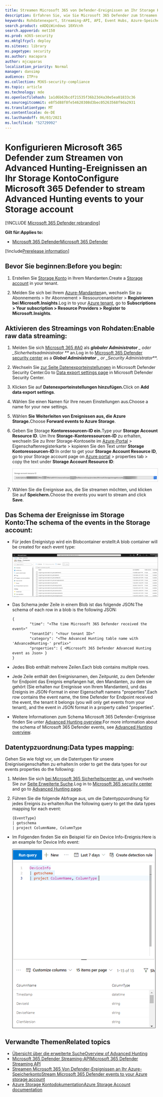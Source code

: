 ```yaml
---
title: Streamen Microsoft 365 von Defender-Ereignissen an Ihr Storage Konto
description: Erfahren Sie, wie Sie Microsoft 365 Defender zum Streamen von Advanced Hunting-Ereignissen an Ihr Storage konfigurieren.
keywords: Rohdatenexport, Streaming-API, API, Event Hubs, Azure-Speicher, Speicherkonto, Erweiterte Suche, Unformatierte Datenfreigabe
search.product: eADQiWindows 10XVcnh
search.appverid: met150
ms.prod: m365-security
ms.mktglfcycl: deploy
ms.sitesec: library
ms.pagetype: security
ms.author: macapara
author: mjcaparas
localization_priority: Normal
manager: dansimp
audience: ITPro
ms.collection: M365-security-compliance
ms.topic: article
ms.technology: mde
ms.openlocfilehash: 1a1d6b63bcdf21535f36b23d4a30e5ea01833c36
ms.sourcegitcommit: e8f5d88f0fe54620308d3bec05263568f9da2931
ms.translationtype: MT
ms.contentlocale: de-DE
ms.lasthandoff: 06/03/2021
ms.locfileid: "52729992"
---
```

# <a name="configure--microsoft-365-defender-to-stream-advanced-hunting-events-to-your-storage-account"></a><span data-ttu-id="66fe6-104">Konfigurieren Microsoft 365 Defender zum Streamen von Advanced Hunting-Ereignissen an Ihr Storage Konto</span><span class="sxs-lookup"><span data-stu-id="66fe6-104">Configure  Microsoft 365 Defender to stream Advanced Hunting events to your Storage account</span></span>

[!INCLUDE [Microsoft 365 Defender rebranding](../../includes/microsoft-defender.md)]


<span data-ttu-id="66fe6-105">**Gilt für:**</span><span class="sxs-lookup"><span data-stu-id="66fe6-105">**Applies to:**</span></span>
- [<span data-ttu-id="66fe6-106">Microsoft 365 Defender</span><span class="sxs-lookup"><span data-stu-id="66fe6-106">Microsoft 365 Defender</span></span>](https://go.microsoft.com/fwlink/?linkid=2118804)

[!include[Prerelease information](../../includes/prerelease.md)]


## <a name="before-you-begin"></a><span data-ttu-id="66fe6-107">Bevor Sie beginnen:</span><span class="sxs-lookup"><span data-stu-id="66fe6-107">Before you begin:</span></span>

1. <span data-ttu-id="66fe6-108">Erstellen Sie [Storage Konto](/azure/storage/common/storage-account-overview) in Ihrem Mandanten.</span><span class="sxs-lookup"><span data-stu-id="66fe6-108">Create a [Storage account](/azure/storage/common/storage-account-overview) in your tenant.</span></span>

2. <span data-ttu-id="66fe6-109">Melden Sie sich bei Ihrem [Azure-Mandanten](https://ms.portal.azure.com/)an, wechseln Sie zu Abonnements > Ihr Abonnement > Ressourcenanbieter > **Registrieren bei Microsoft.Insights**.</span><span class="sxs-lookup"><span data-stu-id="66fe6-109">Log in to your [Azure tenant](https://ms.portal.azure.com/), go to **Subscriptions > Your subscription > Resource Providers > Register to Microsoft.Insights**.</span></span>

## <a name="enable-raw-data-streaming"></a><span data-ttu-id="66fe6-110">Aktivieren des Streamings von Rohdaten:</span><span class="sxs-lookup"><span data-stu-id="66fe6-110">Enable raw data streaming:</span></span>

1. <span data-ttu-id="66fe6-111">Melden Sie sich [Microsoft 365 #A0](https://security.microsoft.com) als ***globaler Administrator** _ oder _*_Sicherheitsadministrator \*\*_ an.</span><span class="sxs-lookup"><span data-stu-id="66fe6-111">Log in to [Microsoft 365 Defender security center](https://security.microsoft.com) as a ***Global Administrator** _ or _*_Security Administrator_\*\*.</span></span>

2. <span data-ttu-id="66fe6-112">Wechseln Sie [zur Seite Datenexporteinstellungen](https://security.microsoft.com/settings/mtp_settings/raw_data_export) in Microsoft Defender Security Center.</span><span class="sxs-lookup"><span data-stu-id="66fe6-112">Go to [Data export settings page](https://security.microsoft.com/settings/mtp_settings/raw_data_export) in Microsoft Defender Security Center.</span></span>

3. <span data-ttu-id="66fe6-113">Klicken Sie auf **Datenexporteinstellungen hinzufügen.**</span><span class="sxs-lookup"><span data-stu-id="66fe6-113">Click on **Add data export settings**.</span></span>

4. <span data-ttu-id="66fe6-114">Wählen Sie einen Namen für Ihre neuen Einstellungen aus.</span><span class="sxs-lookup"><span data-stu-id="66fe6-114">Choose a name for your new settings.</span></span>

5. <span data-ttu-id="66fe6-115">Wählen **Sie Weiterleiten von Ereignissen aus, die Azure Storage.**</span><span class="sxs-lookup"><span data-stu-id="66fe6-115">Choose **Forward events to Azure Storage**.</span></span>

6. <span data-ttu-id="66fe6-116">Geben Sie Storage **Kontoressourcen-ID ein.**</span><span class="sxs-lookup"><span data-stu-id="66fe6-116">Type your **Storage Account Resource ID**.</span></span> <span data-ttu-id="66fe6-117">Um Ihre **Storage-Kontoressourcen-ID** zu erhalten, wechseln Sie zu Ihrer Storage-Kontoseite im [Azure-Portal](https://ms.portal.azure.com/) > Eigenschaftenregisterkarte > kopieren Sie den Text unter **Storage Kontoressourcen-ID**:</span><span class="sxs-lookup"><span data-stu-id="66fe6-117">In order to get your **Storage Account Resource ID**, go to your Storage account page on [Azure portal](https://ms.portal.azure.com/) > properties tab > copy the text under **Storage Account Resource ID**:</span></span>

   ![Abbildung der Ereignishubressourcen-ID1](images/storage-account-resource-id.png)

7. <span data-ttu-id="66fe6-119">Wählen Sie die Ereignisse aus, die Sie streamen möchten, und klicken Sie auf **Speichern.**</span><span class="sxs-lookup"><span data-stu-id="66fe6-119">Choose the events you want to stream and click **Save**.</span></span>

## <a name="the-schema-of-the-events-in-the-storage-account"></a><span data-ttu-id="66fe6-120">Das Schema der Ereignisse im Storage Konto:</span><span class="sxs-lookup"><span data-stu-id="66fe6-120">The schema of the events in the Storage account:</span></span>

- <span data-ttu-id="66fe6-121">Für jeden Ereignistyp wird ein Blobcontainer erstellt:</span><span class="sxs-lookup"><span data-stu-id="66fe6-121">A blob container will be created for each event type:</span></span> 

  ![Abbildung der Ereignishubressourcen-ID2](images/storage-account-event-schema.png)

- <span data-ttu-id="66fe6-123">Das Schema jeder Zeile in einem Blob ist das folgende JSON:</span><span class="sxs-lookup"><span data-stu-id="66fe6-123">The schema of each row in a blob is the following JSON:</span></span> 

  ```
  {
          "time": "<The time Microsoft 365 Defender received the event>"
          "tenantId": "<Your tenant ID>"
          "category": "<The Advanced Hunting table name with 'AdvancedHunting-' prefix>"
          "properties": { <Microsoft 365 Defender Advanced Hunting event as Json> }
  }               
  ```

- <span data-ttu-id="66fe6-124">Jedes Blob enthält mehrere Zeilen.</span><span class="sxs-lookup"><span data-stu-id="66fe6-124">Each blob contains multiple rows.</span></span>

- <span data-ttu-id="66fe6-125">Jede Zeile enthält den Ereignisnamen, den Zeitpunkt, zu dem Defender for Endpoint das Ereignis empfangen hat, den Mandanten, zu dem sie gehört (Sie erhalten nur Ereignisse von Ihrem Mandanten), und das Ereignis im JSON-Format in einer Eigenschaft namens "properties".</span><span class="sxs-lookup"><span data-stu-id="66fe6-125">Each row contains the event name, the time Defender for Endpoint received the event, the tenant it belongs (you will only get events from your tenant), and the event in JSON format in a property called "properties".</span></span>

- <span data-ttu-id="66fe6-126">Weitere Informationen zum Schema Microsoft 365 Defender-Ereignisse finden Sie unter [Advanced Hunting overview](../defender/advanced-hunting-overview.md).</span><span class="sxs-lookup"><span data-stu-id="66fe6-126">For more information about the schema of Microsoft 365 Defender events, see [Advanced Hunting overview](../defender/advanced-hunting-overview.md).</span></span>


## <a name="data-types-mapping"></a><span data-ttu-id="66fe6-127">Datentypzuordnung:</span><span class="sxs-lookup"><span data-stu-id="66fe6-127">Data types mapping:</span></span>

<span data-ttu-id="66fe6-128">Gehen Sie wie folgt vor, um die Datentypen für unsere Ereigniseigenschaften zu erhalten:</span><span class="sxs-lookup"><span data-stu-id="66fe6-128">In order to get the data types for our events properties do the following:</span></span>

1. <span data-ttu-id="66fe6-129">Melden Sie sich [bei Microsoft 365 Sicherheitscenter an,](https://security.microsoft.com) und wechseln Sie zur [Seite Erweiterte Suche](https://security.microsoft.com/hunting-package).</span><span class="sxs-lookup"><span data-stu-id="66fe6-129">Log in to [Microsoft 365 security center](https://security.microsoft.com) and go to [Advanced Hunting page](https://security.microsoft.com/hunting-package).</span></span>

2. <span data-ttu-id="66fe6-130">Führen Sie die folgende Abfrage aus, um die Datentypzuordnung für jedes Ereignis zu erhalten:</span><span class="sxs-lookup"><span data-stu-id="66fe6-130">Run the following query to get the data types mapping for each event:</span></span> 

   ```
   {EventType}
   | getschema
   | project ColumnName, ColumnType 
   ```

- <span data-ttu-id="66fe6-131">Im Folgenden finden Sie ein Beispiel für ein Device Info-Ereignis:</span><span class="sxs-lookup"><span data-stu-id="66fe6-131">Here is an example for Device Info event:</span></span> 

  ![Abbildung der Ereignishubressourcen-ID3](images/machine-info-datatype-example.png)

## <a name="related-topics"></a><span data-ttu-id="66fe6-133">Verwandte Themen</span><span class="sxs-lookup"><span data-stu-id="66fe6-133">Related topics</span></span>
- [<span data-ttu-id="66fe6-134">Übersicht über die erweiterte Suche</span><span class="sxs-lookup"><span data-stu-id="66fe6-134">Overview of Advanced Hunting</span></span>](../defender/advanced-hunting-overview.md)
- [<span data-ttu-id="66fe6-135">Microsoft 365 Defender Streaming-API</span><span class="sxs-lookup"><span data-stu-id="66fe6-135">Microsoft 365 Defender Streaming API</span></span>](raw-data-export.md)
- [<span data-ttu-id="66fe6-136">Streamen Microsoft 365 Von Defender-Ereignissen an Ihr Azure-Speicherkonto</span><span class="sxs-lookup"><span data-stu-id="66fe6-136">Stream Microsoft 365 Defender events to your Azure storage account</span></span>](raw-data-export-storage.md)
- [<span data-ttu-id="66fe6-137">Azure Storage Kontodokumentation</span><span class="sxs-lookup"><span data-stu-id="66fe6-137">Azure Storage Account documentation</span></span>](/azure/storage/common/storage-account-overview)
